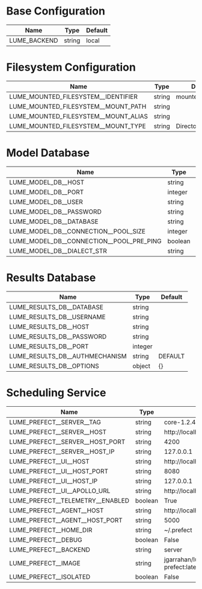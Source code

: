 # Base Configuration
|    Name    | Type |Default|
|------------|------|-------|
|LUME_BACKEND|string|local  |


# Filesystem Configuration
|                Name                | Type |     Default     |
|------------------------------------|------|-----------------|
|LUME_MOUNTED_FILESYSTEM__IDENTIFIER |string|mounted          |
|LUME_MOUNTED_FILESYSTEM__MOUNT_PATH |string|                 |
|LUME_MOUNTED_FILESYSTEM__MOUNT_ALIAS|string|                 |
|LUME_MOUNTED_FILESYSTEM__MOUNT_TYPE |string|DirectoryOrCreate|


# Model Database
|                  Name                  | Type  |   Default   |
|----------------------------------------|-------|-------------|
|LUME_MODEL_DB__HOST                     |string |             |
|LUME_MODEL_DB__PORT                     |integer|             |
|LUME_MODEL_DB__USER                     |string |             |
|LUME_MODEL_DB__PASSWORD                 |string |             |
|LUME_MODEL_DB__DATABASE                 |string |             |
|LUME_MODEL_DB__CONNECTION__POOL_SIZE    |integer|             |
|LUME_MODEL_DB__CONNECTION__POOL_PRE_PING|boolean|True         |
|LUME_MODEL_DB__DIALECT_STR              |string |mysql+pymysql|


# Results Database
|             Name             | Type  |Default|
|------------------------------|-------|-------|
|LUME_RESULTS_DB__DATABASE     |string |       |
|LUME_RESULTS_DB__USERNAME     |string |       |
|LUME_RESULTS_DB__HOST         |string |       |
|LUME_RESULTS_DB__PASSWORD     |string |       |
|LUME_RESULTS_DB__PORT         |integer|       |
|LUME_RESULTS_DB__AUTHMECHANISM|string |DEFAULT|
|LUME_RESULTS_DB__OPTIONS      |object |{}     |


# Scheduling Service
|              Name              | Type  |               Default                |
|--------------------------------|-------|--------------------------------------|
|LUME_PREFECT__SERVER__TAG       |string |core-1.2.4                            |
|LUME_PREFECT__SERVER__HOST      |string |http://localhost                      |
|LUME_PREFECT__SERVER__HOST_PORT |string |4200                                  |
|LUME_PREFECT__SERVER__HOST_IP   |string |127.0.0.1                             |
|LUME_PREFECT__UI__HOST          |string |http://localhost                      |
|LUME_PREFECT__UI__HOST_PORT     |string |8080                                  |
|LUME_PREFECT__UI__HOST_IP       |string |127.0.0.1                             |
|LUME_PREFECT__UI__APOLLO_URL    |string |http://localhost:4200/graphql         |
|LUME_PREFECT__TELEMETRY__ENABLED|boolean|True                                  |
|LUME_PREFECT__AGENT__HOST       |string |http://localhost                      |
|LUME_PREFECT__AGENT__HOST_PORT  |string |5000                                  |
|LUME_PREFECT__HOME_DIR          |string |~/.prefect                            |
|LUME_PREFECT__DEBUG             |boolean|False                                 |
|LUME_PREFECT__BACKEND           |string |server                                |
|LUME_PREFECT__IMAGE             |string |jgarrahan/lume-services-prefect:latest|
|LUME_PREFECT__ISOLATED          |boolean|False                                 |

